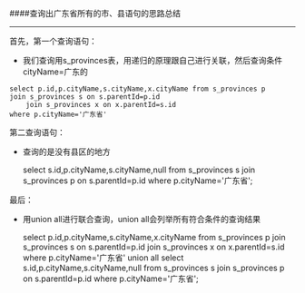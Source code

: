 ####查询出广东省所有的市、县语句的思路总结

- - -

首先，第一个查询语句：
- 	我们查询用s_provinces表，用递归的原理跟自己进行关联，然后查询条件cityName=广东的
```
select p.id,p.cityName,s.cityName,x.cityName from s_provinces p    join s_provinces s on s.parentId=p.id 
	join s_provinces x on x.parentId=s.id 
where p.cityName='广东省'
```

第二查询语句：
- 查询的是没有县区的地方


    select s.id,p.cityName,s.cityName,null from s_provinces s
    join s_provinces p on s.parentId=p.id
    where p.cityName='广东省';

最后：
- 用union all进行联合查询，union all会列举所有符合条件的查询结果


	select p.id,p.cityName,s.cityName,x.cityName from s_provinces p 
		join s_provinces s on s.parentId=p.id 
		join s_provinces x on x.parentId=s.id where p.cityName='广东省'
    union all
    select s.id,p.cityName,s.cityName,null from s_provinces s
    	join s_provinces p on s.parentId=p.id
    	where p.cityName='广东省';

